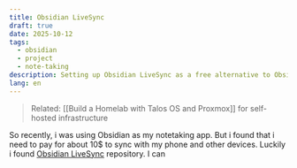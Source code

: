 ```yaml
---
title: Obsidian LiveSync
draft: true
date: 2025-10-12
tags:
  - obsidian
  - project
  - note-taking
description: Setting up Obsidian LiveSync as a free alternative to Obsidian Sync
lang: en
---
```


> Related: [[Build a Homelab with Talos OS and Proxmox]] for self-hosted infrastructure

So recently, i was using Obsidian as my notetaking app. But i found that i need to pay for about 10$ to sync with my phone and other devices. Luckily i found [Obsidian LiveSync](https://github.com/vrtmrz/obsidian-livesync) repository. I can 
